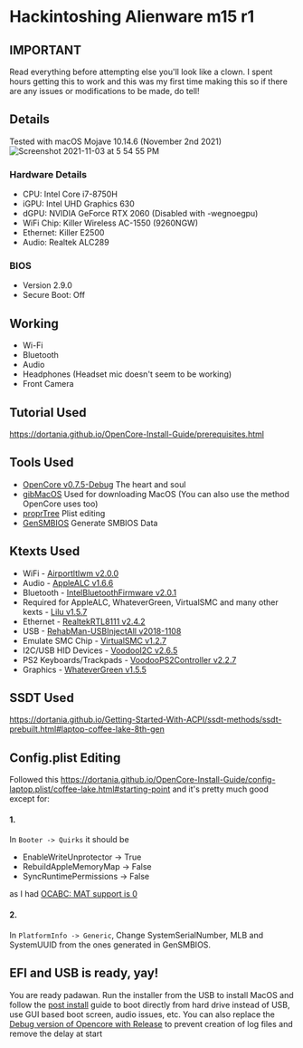 # Hackintoshing Alienware m15 r1
## IMPORTANT
Read everything before attempting else you'll look like a clown. I spent hours getting this to work and this was my first time making this so if there are any issues or modifications to be made, do tell!
## Details
Tested with macOS Mojave 10.14.6 (November 2nd 2021)
![Screenshot 2021-11-03 at 5 54 55 PM](https://user-images.githubusercontent.com/32519167/140059946-cc5722b3-8612-4098-98bf-48050e59450a.png)
### Hardware Details
* CPU: Intel Core i7-8750H
* iGPU: Intel UHD Graphics 630
* dGPU: NVIDIA GeForce RTX 2060 (Disabled with -wegnoegpu)
* WiFi Chip: Killer Wireless AC-1550 (9260NGW)
* Ethernet: Killer E2500
* Audio: Realtek ALC289
### BIOS
* Version 2.9.0
* Secure Boot: Off
## Working
* Wi-Fi
* Bluetooth
* Audio
* Headphones (Headset mic doesn't seem to be working)
* Front Camera
## Tutorial Used
https://dortania.github.io/OpenCore-Install-Guide/prerequisites.html
## Tools Used
* [OpenCore v0.7.5-Debug](https://github.com/acidanthera/OpenCorePkg/releases) The heart and soul
* [gibMacOS](https://github.com/corpnewt/gibMacOS/) Used for downloading MacOS (You can also use the method OpenCore uses too)
* [proprTree](https://github.com/corpnewt/ProperTree) Plist editing
* [GenSMBIOS](https://github.com/corpnewt/GenSMBIOS) Generate SMBIOS Data
## Ktexts Used
* WiFi - [Airportltlwm v2.0.0](https://github.com/OpenIntelWireless/itlwm/releases)
* Audio - [AppleALC v1.6.6](https://github.com/acidanthera/AppleALC/releases)
* Bluetooth - [IntelBluetoothFirmware v2.0.1](https://github.com/OpenIntelWireless/IntelBluetoothFirmware/releases)
* Required for AppleALC, WhateverGreen, VirtualSMC and many other kexts - [Lilu v1.5.7](https://github.com/acidanthera/Lilu/releases)
* Ethernet - [RealtekRTL8111 v2.4.2](https://github.com/Mieze/RTL8111_driver_for_OS_X/releases)
* USB - [RehabMan-USBInjectAll v2018-1108](https://bitbucket.org/RehabMan/os-x-usb-inject-all/downloads/)
* Emulate SMC Chip - [VirtualSMC v1.2.7](https://github.com/acidanthera/VirtualSMC/releases)
* I2C/USB HID Devices - [VoodooI2C v2.6.5](https://github.com/VoodooI2C/VoodooI2C/releases)
* PS2 Keyboards/Trackpads - [VoodooPS2Controller v2.2.7](https://github.com/acidanthera/VoodooPS2/releases)
* Graphics - [WhateverGreen v1.5.5](https://github.com/acidanthera/WhateverGreen/releases)
## SSDT Used
https://dortania.github.io/Getting-Started-With-ACPI/ssdt-methods/ssdt-prebuilt.html#laptop-coffee-lake-8th-gen
## Config.plist Editing
Followed this
https://dortania.github.io/OpenCore-Install-Guide/config-laptop.plist/coffee-lake.html#starting-point
and it's pretty much good except for:
#### 1.
In `Booter -> Quirks` it should be
* EnableWriteUnprotector -> True
* RebuildAppleMemoryMap -> False
* SyncRuntimePermissions -> False

as I had [OCABC: MAT support is 0](https://dortania.github.io/OpenCore-Install-Guide/troubleshooting/extended/kernel-issues.html#kernel-panic-on-invalid-frame-pointer)
#### 2.
In `PlatformInfo -> Generic`,
Change SystemSerialNumber, MLB and SystemUUID from the ones generated in GenSMBIOS.
## EFI and USB is ready, yay!
You are ready padawan. Run the installer from the USB to install MacOS and follow the [post install](https://dortania.github.io/OpenCore-Post-Install/) guide to boot directly from hard drive instead of USB, use GUI based boot screen, audio issues, etc. You can also replace the [Debug version of Opencore with Release](https://caizhiyuan.gitee.io/opencore-install-guide/troubleshooting/debug.html) to prevent creation of log files and remove the delay at start
